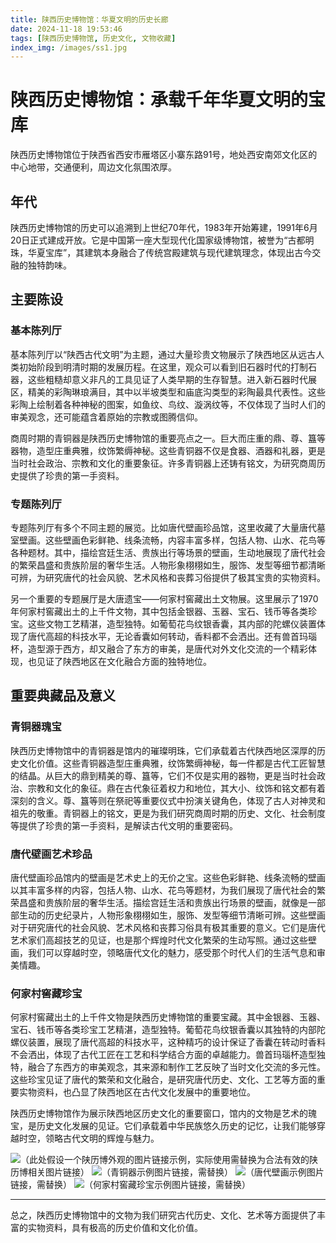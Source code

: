 ```yaml
---
title: 陕西历史博物馆：华夏文明的历史长廊
date: 2024-11-18 19:53:46
tags: [陕西历史博物馆, 历史文化, 文物收藏]
index_img: /images/ss1.jpg
---
```


# 陕西历史博物馆：承载千年华夏文明的宝库

陕西历史博物馆位于陕西省西安市雁塔区小寨东路91号，地处西安南郊文化区的中心地带，交通便利，周边文化氛围浓厚。
<!--more-->

## 年代
陕西历史博物馆的历史可以追溯到上世纪70年代，1983年开始筹建，1991年6月20日正式建成开放。它是中国第一座大型现代化国家级博物馆，被誉为“古都明珠，华夏宝库”，其建筑本身融合了传统宫殿建筑与现代建筑理念，体现出古今交融的独特韵味。

## 主要陈设
### 基本陈列厅
基本陈列厅以“陕西古代文明”为主题，通过大量珍贵文物展示了陕西地区从远古人类初始阶段到明清时期的发展历程。在这里，观众可以看到旧石器时代的打制石器，这些粗糙却意义非凡的工具见证了人类早期的生存智慧。进入新石器时代展区，精美的彩陶琳琅满目，其中以半坡类型和庙底沟类型的彩陶最具代表性。这些彩陶上绘制着各种神秘的图案，如鱼纹、鸟纹、漩涡纹等，不仅体现了当时人们的审美观念，还可能蕴含着原始的宗教或图腾信仰。

商周时期的青铜器是陕西历史博物馆的重要亮点之一。巨大而庄重的鼎、尊、簋等器物，造型庄重典雅，纹饰繁缛神秘。这些青铜器不仅是食器、酒器和礼器，更是当时社会政治、宗教和文化的重要象征。许多青铜器上还铸有铭文，为研究商周历史提供了珍贵的第一手资料。

### 专题陈列厅
专题陈列厅有多个不同主题的展览。比如唐代壁画珍品馆，这里收藏了大量唐代墓室壁画。这些壁画色彩鲜艳、线条流畅，内容丰富多样，包括人物、山水、花鸟等各种题材。其中，描绘宫廷生活、贵族出行等场景的壁画，生动地展现了唐代社会的繁荣昌盛和贵族阶层的奢华生活。人物形象栩栩如生，服饰、发型等细节都清晰可辨，为研究唐代的社会风貌、艺术风格和丧葬习俗提供了极其宝贵的实物资料。

另一个重要的专题展厅是大唐遗宝——何家村窖藏出土文物展。这里展示了1970年何家村窖藏出土的上千件文物，其中包括金银器、玉器、宝石、钱币等各类珍宝。这些文物工艺精湛，造型独特。如葡萄花鸟纹银香囊，其内部的陀螺仪装置体现了唐代高超的科技水平，无论香囊如何转动，香料都不会洒出。还有兽首玛瑙杯，造型源于西方，却又融合了东方的审美，是唐代对外文化交流的一个精彩体现，也见证了陕西地区在文化融合方面的独特地位。

## 重要典藏品及意义
### 青铜器瑰宝
陕西历史博物馆中的青铜器是馆内的璀璨明珠，它们承载着古代陕西地区深厚的历史文化价值。这些青铜器造型庄重典雅，纹饰繁缛神秘，每一件都是古代工匠智慧的结晶。从巨大的鼎到精美的尊、簋等，它们不仅是实用的器物，更是当时社会政治、宗教和文化的象征。鼎在古代象征着权力和地位，其大小、纹饰和铭文都有着深刻的含义。尊、簋等则在祭祀等重要仪式中扮演关键角色，体现了古人对神灵和祖先的敬重。青铜器上的铭文，更是为我们研究商周时期的历史、文化、社会制度等提供了珍贵的第一手资料，是解读古代文明的重要密码。

### 唐代壁画艺术珍品
唐代壁画珍品馆内的壁画是艺术史上的无价之宝。这些色彩鲜艳、线条流畅的壁画以其丰富多样的内容，包括人物、山水、花鸟等题材，为我们展现了唐代社会的繁荣昌盛和贵族阶层的奢华生活。描绘宫廷生活和贵族出行场景的壁画，就像是一部部生动的历史纪录片，人物形象栩栩如生，服饰、发型等细节清晰可辨。这些壁画对于研究唐代的社会风貌、艺术风格和丧葬习俗具有极其重要的意义。它们是唐代艺术家们高超技艺的见证，也是那个辉煌时代文化繁荣的生动写照。通过这些壁画，我们可以穿越时空，领略唐代文化的魅力，感受那个时代人们的生活气息和审美情趣。

### 何家村窖藏珍宝
何家村窖藏出土的上千件文物是陕西历史博物馆的重要宝藏。其中金银器、玉器、宝石、钱币等各类珍宝工艺精湛，造型独特。葡萄花鸟纹银香囊以其独特的内部陀螺仪装置，展现了唐代高超的科技水平，这种精巧的设计保证了香囊在转动时香料不会洒出，体现了古代工匠在工艺和科学结合方面的卓越能力。兽首玛瑙杯造型独特，融合了东西方的审美观念，其来源和制作工艺反映了当时文化交流的多元性。这些珍宝见证了唐代的繁荣和文化融合，是研究唐代历史、文化、工艺等方面的重要实物资料，也凸显了陕西地区在古代文化发展中的重要地位。

陕西历史博物馆作为展示陕西地区历史文化的重要窗口，馆内的文物是艺术的瑰宝，是历史文化发展的见证。它们承载着中华民族悠久历史的记忆，让我们能够穿越时空，领略古代文明的辉煌与魅力。

<img src="https://example.com/shaanxi_history_museum_exterior.jpg">（此处假设一个陕历博外观的图片链接示例，实际使用需替换为合法有效的陕历博相关图片链接）
<img src="https://example.com/bronze_ware.jpg">（青铜器示例图片链接，需替换）
<img src="https://example.com/tang_dynasty_mural.jpg">（唐代壁画示例图片链接，需替换）
<img src="https://example.com/hejiacun_treasure.jpg">（何家村窖藏珍宝示例图片链接，需替换）

---

总之，陕西历史博物馆中的文物为我们研究古代历史、文化、艺术等方面提供了丰富的实物资料，具有极高的历史价值和文化价值。